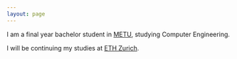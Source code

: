 ```yaml
---
layout: page
---
```

I am a final year bachelor student in [METU](https://www.metu.edu.tr), studying Computer Engineering.

I will be continuing my studies at [ETH Zurich](https://www.ethz.ch/en.html).